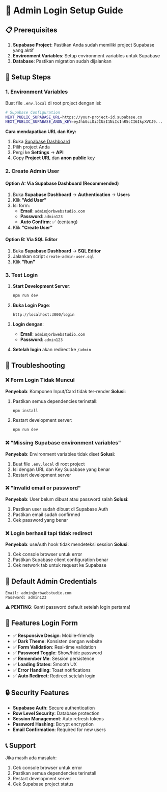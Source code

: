 # 🔐 Admin Login Setup Guide

## 📋 Prerequisites

1. **Supabase Project**: Pastikan Anda sudah memiliki project Supabase yang aktif
2. **Environment Variables**: Setup environment variables untuk Supabase
3. **Database**: Pastikan migration sudah dijalankan

## 🚀 Setup Steps

### 1. Environment Variables

Buat file `.env.local` di root project dengan isi:

```bash
# Supabase Configuration
NEXT_PUBLIC_SUPABASE_URL=https://your-project-id.supabase.co
NEXT_PUBLIC_SUPABASE_ANON_KEY=eyJhbGciOiJIUzI1NiIsInR5cCI6IkpXVCJ9...
```

**Cara mendapatkan URL dan Key:**
1. Buka [Supabase Dashboard](https://supabase.com/dashboard)
2. Pilih project Anda
3. Pergi ke **Settings** → **API**
4. Copy **Project URL** dan **anon public** key

### 2. Create Admin User

#### Option A: Via Supabase Dashboard (Recommended)
1. Buka **Supabase Dashboard** → **Authentication** → **Users**
2. Klik **"Add User"**
3. Isi form:
   - **Email**: `admin@orbwebstudio.com`
   - **Password**: `admin123`
   - **Auto Confirm**: ✅ (centang)
4. Klik **"Create User"**

#### Option B: Via SQL Editor
1. Buka **Supabase Dashboard** → **SQL Editor**
2. Jalankan script `create-admin-user.sql`
3. Klik **"Run"**

### 3. Test Login

1. **Start Development Server**:
   ```bash
   npm run dev
   ```

2. **Buka Login Page**:
   ```
   http://localhost:3000/login
   ```

3. **Login dengan**:
   - **Email**: `admin@orbwebstudio.com`
   - **Password**: `admin123`

4. **Setelah login** akan redirect ke `/admin`

## 🔧 Troubleshooting

### ❌ Form Login Tidak Muncul

**Penyebab**: Komponen Input/Card tidak ter-render
**Solusi**: 
1. Pastikan semua dependencies terinstall:
   ```bash
   npm install
   ```
2. Restart development server:
   ```bash
   npm run dev
   ```

### ❌ "Missing Supabase environment variables"

**Penyebab**: Environment variables tidak diset
**Solusi**:
1. Buat file `.env.local` di root project
2. Isi dengan URL dan Key Supabase yang benar
3. Restart development server

### ❌ "Invalid email or password"

**Penyebab**: User belum dibuat atau password salah
**Solusi**:
1. Pastikan user sudah dibuat di Supabase Auth
2. Pastikan email sudah confirmed
3. Cek password yang benar

### ❌ Login berhasil tapi tidak redirect

**Penyebab**: useAuth hook tidak mendeteksi session
**Solusi**:
1. Cek console browser untuk error
2. Pastikan Supabase client configuration benar
3. Cek network tab untuk request ke Supabase

## 🎯 Default Admin Credentials

```
Email: admin@orbwebstudio.com
Password: admin123
```

⚠️ **PENTING**: Ganti password default setelah login pertama!

## 📱 Features Login Form

- ✅ **Responsive Design**: Mobile-friendly
- ✅ **Dark Theme**: Konsisten dengan website
- ✅ **Form Validation**: Real-time validation
- ✅ **Password Toggle**: Show/hide password
- ✅ **Remember Me**: Session persistence
- ✅ **Loading States**: Smooth UX
- ✅ **Error Handling**: Toast notifications
- ✅ **Auto Redirect**: Redirect setelah login

## 🔒 Security Features

- **Supabase Auth**: Secure authentication
- **Row Level Security**: Database protection
- **Session Management**: Auto refresh tokens
- **Password Hashing**: Bcrypt encryption
- **Email Confirmation**: Required for new users

## 📞 Support

Jika masih ada masalah:
1. Cek console browser untuk error
2. Pastikan semua dependencies terinstall
3. Restart development server
4. Cek Supabase project status
